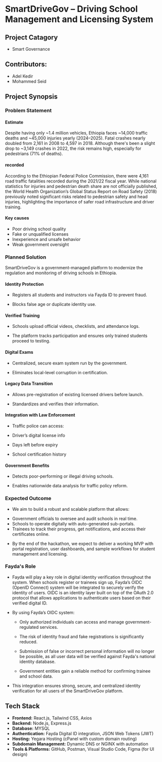 # SmartDriveGov – Driving School Management and Licensing System

## Project Catagory

 - Smart Governance 


## Contributors:
- Adel Kedir  
- Mohammed Seid  



## Project Synopsis

### Problem Statement

#### Estimate 
Despite having only ~1.4 million vehicles, Ethiopia faces ~14,000 traffic deaths and ~45,000 injuries yearly (2024–2025). Fatal crashes nearly doubled from 2,161 in 2008 to 4,597 in 2018. Although there's been a slight drop to ~3,149 crashes in 2022, the risk remains high, especially for pedestrians (71% of deaths).
#### recorded
According to the Ethiopian Federal Police Commission, there were 4,161 road traffic fatalities recorded during the 2021/22 fiscal year. While national statistics for injuries and pedestrian death share are not officially published, the World Health Organization’s Global Status Report on Road Safety (2018) previously noted significant risks related to pedestrian safety and head injuries, highlighting the importance of safer road infrastructure and driver training.

#### Key causes

* Poor driving school quality
* Fake or unqualified licenses
* Inexperience and unsafe behavior
* Weak government oversight

### Planned Solution

SmartDriveGov is a government-managed platform to modernize the regulation and monitoring of driving schools in Ethiopia.

#### Identity Protection
* Registers all students and instructors via Fayda
  ID to prevent fraud.

* Blocks false age or duplicate identity use.

#### Verified Training
* Schools upload official videos, checklists, and attendance logs.

* The platform tracks participation and ensures only trained students proceed to testing.

#### Digital Exams
* Centralized, secure exam system run by the government.

* Eliminates local-level corruption in certification.

#### Legacy Data Transition
* Allows pre-registration of existing licensed drivers before launch.

* Standardizes and verifies their information.

#### Integration with Law Enforcement
* Traffic police can access:

* Driver’s digital license info

* Days left before expiry

* School certification history

#### Government Benefits
* Detects poor-performing or illegal driving schools.

* Enables nationwide data analysis for traffic policy reform.

### Expected Outcome

* We aim to build a robust and scalable platform that allows:
- Government officials to oversee and audit schools in real time.
- Schools to operate digitally with auto-generated sub-portals.
- Trainees to track their progress, get notifications, and access their certificates online.

* By the end of the hackathon, we expect to deliver a working MVP with portal registration, user dashboards, and sample workflows for student management and licensing.

### Fayda's Role 
* Fayda will play a key role in digital identity verification throughout the system. When schools register or trainees sign up, Fayda’s OIDC (OpenID Connect) system will be integrated to securely verify the identity of users. OIDC is an identity layer built on top of the OAuth 2.0 protocol that allows applications to authenticate users based on their verified digital ID.

* By using Fayda’s OIDC system:

  - Only authorized individuals can access and manage government-regulated services.

  - The risk of identity fraud and fake registrations is significantly reduced.

  - Submission of false or incorrect personal information will no longer be possible, as all user data will be verified against Fayda's national identity database.

  - Government entities gain a reliable method for confirming trainee and school data.

*  This integration ensures strong, secure, and centralized identity verification for all users of the SmartDriveGov platform.



## Tech Stack

- **Frontend:** React.js, Tailwind CSS, Axios  
- **Backend:** Node.js, Express.js  
- **Database:** MYSQL 
- **Authentication:** Fayda Digital ID integration, JSON Web Tokens (JWT)  
- **Hosting:** Yegara Hosting (cPanel with custom domain routing)  
- **Subdomain Management:** Dynamic DNS or NGINX with automation  
- **Tools & Platforms:** GitHub, Postman, Visual Studio Code, Figma (for UI design)
